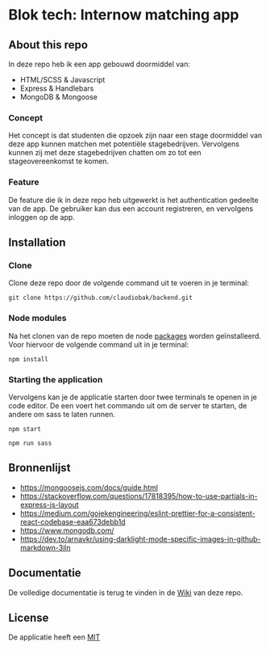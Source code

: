 # Blok tech: Internow matching app

## About this repo
In deze repo heb ik een app gebouwd doormiddel van:

* HTML/SCSS & Javascript
* Express & Handlebars
* MongoDB & Mongoose

### Concept
Het concept is dat studenten die opzoek zijn naar een stage doormiddel van deze app kunnen matchen met potentiële stagebedrijven. Vervolgens kunnen zij met deze stagebedrijven chatten om zo tot een stageovereenkomst te komen.

### Feature
De feature die ik in deze repo heb uitgewerkt is het authentication gedeelte van de app. De gebruiker kan dus een account registreren, en vervolgens inloggen op de app.

## Installation

### Clone
Clone deze repo door de volgende command uit te voeren in je terminal:

```
git clone https://github.com/claudiobak/backend.git
```
### Node modules
Na het clonen van de repo moeten de node [packages](https://github.com/claudiobak/Backend/blob/main/package.json) worden geïnstalleerd.
Voor hiervoor de volgende command uit in je terminal:

```
npm install
```

### Starting the application
Vervolgens kan je de applicatie starten door twee terminals te openen in je code editor. De een voert het commando uit om de server te starten, de andere om sass te laten runnen.

```
npm start
```

```
npm run sass
```

## Bronnenlijst
* https://mongoosejs.com/docs/guide.html
* https://stackoverflow.com/questions/17818395/how-to-use-partials-in-express-js-layout
* https://medium.com/gojekengineering/eslint-prettier-for-a-consistent-react-codebase-eaa673debb1d
* https://www.mongodb.com/
* https://dev.to/arnavkr/using-darklight-mode-specific-images-in-github-markdown-3iln

## Documentatie
De volledige documentatie is terug te vinden in de [Wiki](https://github.com/claudiobak/Backend/wiki) van deze repo.

## License
De applicatie heeft een [MIT](https://github.com/claudiobak/Backend/blob/main/License.md)




